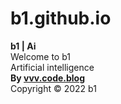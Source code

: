 # b1.github.io  
**b1 | Ai**  
Welcome to b1  
Artificial intelligence  
**By [vvv.code.blog](https://vvv.code.blog/)**  
Copyright © 2022 b1
